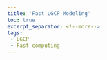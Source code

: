 ```yaml
---
title: 'Fast LGCP Modeling'
toc: true
excerpt_separator: <!--more-->
tags:
 - LGCP
 - Fast computing
---
```


